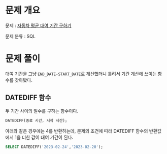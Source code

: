# 문제 개요

문제 : [자동차 평균 대여 기간 구하기](https://school.programmers.co.kr/learn/courses/30/lessons/157342)

문제 분류 : SQL

# 문제 풀이

대여 기간을 그냥 `END_DATE-START_DATE`로 계산했더니 틀려서 기간 계산에 쓰이는 함수를 찾아봤다.

## DATEDIFF 함수

두 기간 사이의 일수를 구하는 함수이다.

```SQL
DATEDIFF(종료 시간, 시작 시간);
```

아래와 같은 경우에는 4를 반환하는데, 문제의 조건에 따라 DATEDIFF 함수의 반환값에서 1을 더한 값이 대여 기간이 된다.

```SQL
SELECT DATEDIFF('2023-02-24','2023-02-20');
```
